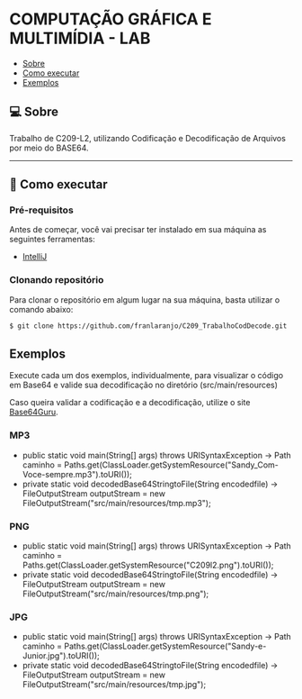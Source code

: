 # COMPUTAÇÃO GRÁFICA E MULTIMÍDIA - LAB

- [Sobre](#-sobre)
- [Como executar](#-como-executar)
- [Exemplos](#-exemplos)


## 💻 Sobre

Trabalho de C209-L2, utilizando Codificação e Decodificação de Arquivos por meio do BASE64.  

---

## 🚀 Como executar

### Pré-requisitos

Antes de começar, você vai precisar ter instalado em sua máquina as seguintes ferramentas:

- [IntelliJ](https://www.jetbrains.com/pt-br/idea/download/#section=windows)

### Clonando repositório

Para clonar o repositório em algum lugar na sua máquina, basta utilizar o comando abaixo:
```bash
$ git clone https://github.com/franlaranjo/C209_TrabalhoCodDecode.git
```

## Exemplos
Execute cada um dos exemplos, individualmente, para visualizar o código em Base64 e valide sua decodificação no diretório (src/main/resources)

Caso queira validar a codificação e a decodificação, utilize o site [Base64Guru](https://base64.guru/).

### MP3
- public static void main(String[] args) throws URISyntaxException → Path caminho = Paths.get(ClassLoader.getSystemResource("Sandy_Com-Voce-sempre.mp3").toURI());
- private static void decodedBase64StringtoFile(String encodedfile) → FileOutputStream outputStream = new FileOutputStream("src/main/resources/tmp.mp3");

### PNG
- public static void main(String[] args) throws URISyntaxException → Path caminho = Paths.get(ClassLoader.getSystemResource("C209l2.png").toURI());
- private static void decodedBase64StringtoFile(String encodedfile) → FileOutputStream outputStream = new FileOutputStream("src/main/resources/tmp.png");

### JPG
- public static void main(String[] args) throws URISyntaxException → Path caminho = Paths.get(ClassLoader.getSystemResource("Sandy-e-Junior.jpg").toURI());
- private static void decodedBase64StringtoFile(String encodedfile) → FileOutputStream outputStream = new FileOutputStream("src/main/resources/tmp.jpg");
